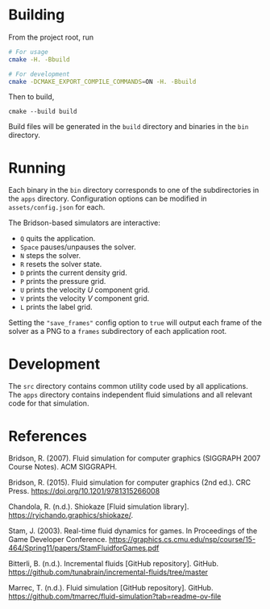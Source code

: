 # Building

From the project root, run

```bash
# For usage
cmake -H. -Bbuild

# For development
cmake -DCMAKE_EXPORT_COMPILE_COMMANDS=ON -H. -Bbuild
```

Then to build,
```
cmake --build build
```

Build files will be generated in the `build` directory and binaries in the `bin` directory.

# Running

Each binary in the `bin` directory corresponds to one of the subdirectories in the `apps` directory. Configuration options can be modified in `assets/config.json` for each.

The Bridson-based simulators are interactive:
- `Q` quits the application.
- `Space` pauses/unpauses the solver.
- `N` steps the solver.
- `R` resets the solver state.
- `D` prints the current density grid.
- `P` prints the pressure grid.
- `U` prints the velocity $U$ component grid.
- `V` prints the velocity $V$ component grid.
- `L` prints the label grid.

Setting the `"save_frames"` config option to `true` will output each frame of the solver as a PNG to a `frames` subdirectory of each application root.

# Development
The `src` directory contains common utility code used by all applications. The `apps` directory contains independent fluid simulations and all relevant code for that simulation.

# References

Bridson, R. (2007). Fluid simulation for computer graphics (SIGGRAPH 2007 Course Notes). ACM SIGGRAPH.

Bridson, R. (2015). Fluid simulation for computer graphics (2nd ed.). CRC Press. https://doi.org/10.1201/9781315266008

Chandola, R. (n.d.). Shiokaze [Fluid simulation library]. https://ryichando.graphics/shiokaze/.

Stam, J. (2003). Real-time fluid dynamics for games. In Proceedings of the Game Developer Conference. https://graphics.cs.cmu.edu/nsp/course/15-464/Spring11/papers/StamFluidforGames.pdf

Bitterli, B. (n.d.). Incremental fluids [GitHub repository]. GitHub. https://github.com/tunabrain/incremental-fluids/tree/master

Marrec, T. (n.d.). Fluid simulation [GitHub repository]. GitHub. https://github.com/tmarrec/fluid-simulation?tab=readme-ov-file
